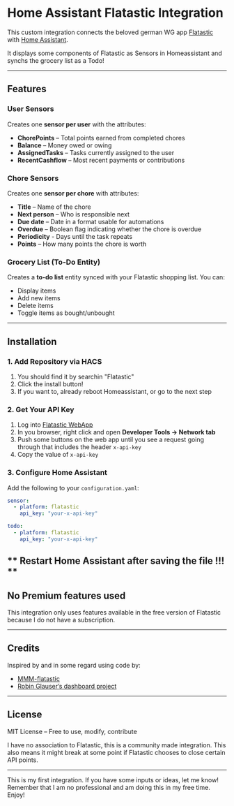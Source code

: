 
# Home Assistant Flatastic Integration

This custom integration connects the beloved german WG app [Flatastic](https://www.flatastic-app.com/) with [Home Assistant](https://www.home-assistant.io/). 

It displays some components of Flatastic as Sensors in Homeassistant and synchs the grocery list as a Todo!

---

## Features

### User Sensors

Creates one **sensor per user** with the attributes:
- **ChorePoints** – Total points earned from completed chores
- **Balance** – Money owed or owing
- **AssignedTasks** – Tasks currently assigned to the user
- **RecentCashflow** – Most recent payments or contributions

### Chore Sensors

Creates one **sensor per chore** with attributes:
- **Title** – Name of the chore
- **Next person** – Who is responsible next
- **Due date** – Date in a format usable for automations
- **Overdue** – Boolean flag indicating whether the chore is overdue
- **Periodicity** - Days until the task repeats
- **Points** – How many points the chore is worth

### Grocery List (To-Do Entity)

Creates a **to-do list** entity synced with your Flatastic shopping list. You can:
- Display items
- Add new items
- Delete items
- Toggle items as bought/unbought

---

## Installation

### 1. Add Repository via HACS
1. You should find it by searchin "Flatastic"
2. Click the install button!
3. If you want to, already reboot Homeassistant, or go to the next step



### 2. Get Your API Key
1. Log into [Flatastic WebApp](https://www.flatastic-app.com/webapp/)
2. In you browser, right click and open **Developer Tools → Network tab**
3. Push some buttons on the web app until you see a request going through that includes the header `x-api-key`
4. Copy the value of `x-api-key`

### 3. Configure Home Assistant

Add the following to your `configuration.yaml`:

```yaml
sensor:
  - platform: flatastic
    api_key: "your-x-api-key"

todo:
  - platform: flatastic
    api_key: "your-x-api-key"
````

** Restart Home Assistant after saving the file !!! **
---

## No Premium features used

This integration only uses features available in the free version of Flatastic because I do not have a subscription.

---

## Credits

Inspired by and in some regard using code by:

* [MMM-flatastic](https://github.com/joschi27/MMM-flatastic)
* [Robin Glauser’s dashboard project](https://www.robinglauser.ch/blog/2021/03/27/building-a-dashboard-in-a-pictureframe-for-my-flat/)

---

## License

MIT License – Free to use, modify, contribute

I have no association to Flatastic, this is a community made integration. This also means it might break at some point if Flatastic chooses to close certain API points.

---

This is my first integration. If you have some inputs or ideas, let me know! Remember that I am no professional and am doing this in my free time. Enjoy!

